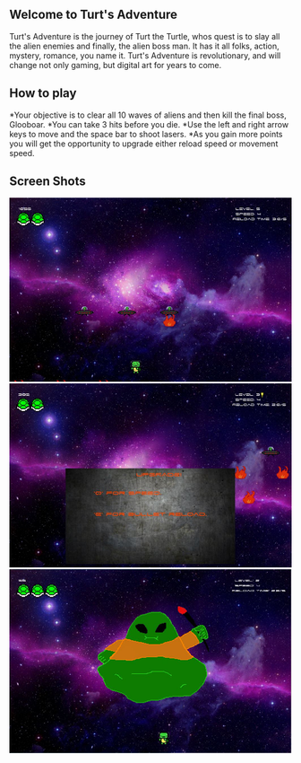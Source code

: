 ## Welcome to Turt's Adventure
Turt's Adventure is the journey of Turt the Turtle, whos quest is to slay all the alien enemies and finally, the alien boss man. It has it all folks, action, mystery, romance, you name it. Turt's Adventure is revolutionary, and will change not only gaming, but digital art for years to come.

## How to play
*Your objective is to clear all 10 waves of aliens and then kill the final boss, Glooboar. 
*You can take 3 hits before you die.
*Use the left and right arrow keys to move and the space bar to shoot lasers.
*As you gain more points you will get the opportunity to upgrade either reload speed or movement speed.

## Screen Shots
![alt text](https://raw.githubusercontent.com/fieldsparrow2629/space_war/master/screenshots/capture1.JPG)
![alt text](https://raw.githubusercontent.com/fieldsparrow2629/space_war/master/screenshots/capture2.JPG)
![alt text](https://raw.githubusercontent.com/fieldsparrow2629/space_war/master/screenshots/capture3.JPG)
